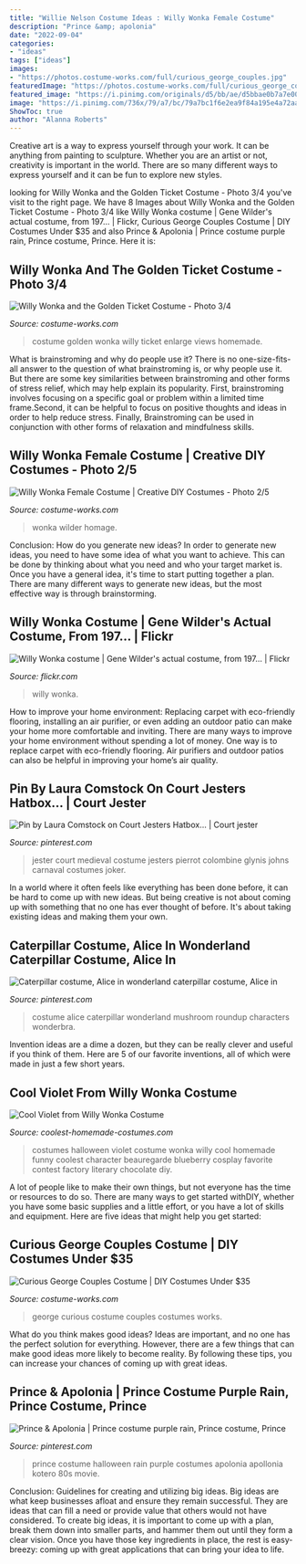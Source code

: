 ```yaml
---
title: "Willie Nelson Costume Ideas : Willy Wonka Female Costume"
description: "Prince &amp; apolonia"
date: "2022-09-04"
categories:
- "ideas"
tags: ["ideas"]
images:
- "https://photos.costume-works.com/full/curious_george_couples.jpg"
featuredImage: "https://photos.costume-works.com/full/curious_george_couples.jpg"
featured_image: "https://i.pinimg.com/originals/d5/bb/ae/d5bbae0b7a7e00054be066f9696a6baf.jpg"
image: "https://i.pinimg.com/736x/79/a7/bc/79a7bc1f6e2ea9f84a195e4a72aafd6f--caterpillar-costume-alice-costume.jpg"
ShowToc: true
author: "Alanna Roberts"
---
```



Creative art is a way to express yourself through your work. It can be anything from painting to sculpture. Whether you are an artist or not, creativity is important in the world. There are so many different ways to express yourself and it can be fun to explore new styles.

	

		
looking for Willy Wonka and the Golden Ticket Costume - Photo 3/4 you've visit to the right page. We have 8 Images about Willy Wonka and the Golden Ticket Costume - Photo 3/4 like Willy Wonka costume | Gene Wilder&#039;s actual costume, from 197… | Flickr, Curious George Couples Costume | DIY Costumes Under $35 and also Prince &amp; Apolonia | Prince costume purple rain, Prince costume, Prince. Here it is:
		
    
## Willy Wonka And The Golden Ticket Costume - Photo 3/4

<img loading=lazy src="https://photos.costume-works.com/full/willy_wonka_and_the_golden_ticket4.jpg" onerror="this.onerror=null;this.src='https://tse1.mm.bing.net/th?id=OIP.wO0sJ2iiK_B1b3_-puYlDAHaJ7&amp;pid=15.1';" alt="Willy Wonka and the Golden Ticket Costume - Photo 3/4">

_Source: costume-works.com_

>costume golden wonka willy ticket enlarge views homemade. 

	

What is brainstroming and why do people use it?
There is no one-size-fits-all answer to the question of what brainstroming is, or why people use it. But there are some key similarities between brainstroming and other forms of stress relief, which may help explain its popularity. First, brainstroming involves focusing on a specific goal or problem within a limited time frame.Second, it can be helpful to focus on positive thoughts and ideas in order to help reduce stress. Finally, Brainstroming can be used in conjunction with other forms of relaxation and mindfulness skills.

    
## Willy Wonka Female Costume | Creative DIY Costumes - Photo 2/5

<img loading=lazy src="https://photos.costume-works.com/full/willy_wonka11.jpg" onerror="this.onerror=null;this.src='https://tse2.mm.bing.net/th?id=OIP.5OiNmJGnjhigHK7oEUZEewAAAA&amp;pid=15.1';" alt="Willy Wonka Female Costume | Creative DIY Costumes - Photo 2/5">

_Source: costume-works.com_

>wonka wilder homage. 

	

Conclusion: How do you generate new ideas?
In order to generate new ideas, you need to have some idea of what you want to achieve. This can be done by thinking about what you need and who your target market is. Once you have a general idea, it's time to start putting together a plan. There are many different ways to generate new ideas, but the most effective way is through brainstorming.

    
## Willy Wonka Costume | Gene Wilder&#039;s Actual Costume, From 197… | Flickr

<img loading=lazy src="https://live.staticflickr.com/8001/7584728646_942e516ea4_b.jpg" onerror="this.onerror=null;this.src='https://tse2.mm.bing.net/th?id=OIP.FpeOJkgPxD0I9WyoxG2-UgHaJ4&amp;pid=15.1';" alt="Willy Wonka costume | Gene Wilder&#039;s actual costume, from 197… | Flickr">

_Source: flickr.com_

>willy wonka. 

	

How to improve your home environment: Replacing carpet with eco-friendly flooring, installing an air purifier, or even adding an outdoor patio can make your home more comfortable and inviting.
There are many ways to improve your home environment without spending a lot of money. One way is to replace carpet with eco-friendly flooring. Air purifiers and outdoor patios can also be helpful in improving your home’s air quality.

    
## Pin By Laura Comstock On Court Jesters Hatbox... | Court Jester

<img loading=lazy src="https://i.pinimg.com/originals/d5/bb/ae/d5bbae0b7a7e00054be066f9696a6baf.jpg" onerror="this.onerror=null;this.src='https://tse3.mm.bing.net/th?id=OIP.N0-m2ihxNCOhFAAlrMp3_gHaJ4&amp;pid=15.1';" alt="Pin by Laura Comstock on Court Jesters Hatbox... | Court jester">

_Source: pinterest.com_

>jester court medieval costume jesters pierrot colombine glynis johns carnaval costumes joker. 

	

In a world where it often feels like everything has been done before, it can be hard to come up with new ideas. But being creative is not about coming up with something that no one has ever thought of before. It's about taking existing ideas and making them your own.

    
## Caterpillar Costume, Alice In Wonderland Caterpillar Costume, Alice In

<img loading=lazy src="https://i.pinimg.com/736x/79/a7/bc/79a7bc1f6e2ea9f84a195e4a72aafd6f--caterpillar-costume-alice-costume.jpg" onerror="this.onerror=null;this.src='https://tse2.mm.bing.net/th?id=OIP.Gsjx-0_uRdH9B0F-fRWLAgHaHG&amp;pid=15.1';" alt="Caterpillar costume, Alice in wonderland caterpillar costume, Alice in">

_Source: pinterest.com_

>costume alice caterpillar wonderland mushroom roundup characters wonderbra. 

	

Invention ideas are a dime a dozen, but they can be really clever and useful if you think of them. Here are 5 of our favorite inventions, all of which were made in just a few short years.

    
## Cool Violet From Willy Wonka Costume

<img loading=lazy src="http://www.coolest-homemade-costumes.com/files/2014/10/violet-1.jpg" onerror="this.onerror=null;this.src='https://tse4.mm.bing.net/th?id=OIP.zLRFQj7-Z0e-fdOUBvy-hAHaMU&amp;pid=15.1';" alt="Cool Violet from Willy Wonka Costume">

_Source: coolest-homemade-costumes.com_

>costumes halloween violet costume wonka willy cool homemade funny coolest character beauregarde blueberry cosplay favorite contest factory literary chocolate diy. 

	

A lot of people like to make their own things, but not everyone has the time or resources to do so. There are many ways to get started withDIY, whether you have some basic supplies and a little effort, or you have a lot of skills and equipment. Here are five ideas that might help you get started: 

    
## Curious George Couples Costume | DIY Costumes Under $35

<img loading=lazy src="https://photos.costume-works.com/full/curious_george_couples.jpg" onerror="this.onerror=null;this.src='https://tse2.mm.bing.net/th?id=OIP.uhDWWMt0DdW4pCJeWERrPAHaMf&amp;pid=15.1';" alt="Curious George Couples Costume | DIY Costumes Under $35">

_Source: costume-works.com_

>george curious costume couples costumes works. 

	

What do you think makes good ideas?
Ideas are important, and no one has the perfect solution for everything. However, there are a few things that can make good ideas more likely to become reality. By following these tips, you can increase your chances of coming up with great ideas.

    
## Prince &amp; Apolonia | Prince Costume Purple Rain, Prince Costume, Prince

<img loading=lazy src="https://i.pinimg.com/originals/70/49/90/704990585f89a00d14ecf4ba5cdd8faf.jpg" onerror="this.onerror=null;this.src='https://tse4.mm.bing.net/th?id=OIP.oxDLLlM3Zgp4XbwuN92LFgHaNK&amp;pid=15.1';" alt="Prince &amp; Apolonia | Prince costume purple rain, Prince costume, Prince">

_Source: pinterest.com_

>prince costume halloween rain purple costumes apolonia apollonia kotero 80s movie. 

	

Conclusion: Guidelines for creating and utilizing big ideas.
Big ideas are what keep businesses afloat and ensure they remain successful. They are ideas that can fill a need or provide value that others would not have considered. To create big ideas, it is important to come up with a plan, break them down into smaller parts, and hammer them out until they form a clear vision. Once you have those key ingredients in place, the rest is easy- breezy: coming up with great applications that can bring your idea to life.

